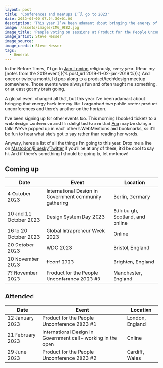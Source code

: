 ```yaml
---
layout: post
title: 'Conferences and meetups I’ll go to 2023'
date: 2023-09-06 07:54:56+01:00
description: 'This year I’ve been adamant about bringing the energy of meeting people, face-to-face, back into my life. Here’s all the events I’m going to and attended.'
image: /assets/images/IMG_9882.jpg
image_title: 'People voting on sessions at Product for the People Unconference 2023 #2 in Cardiff'
image_artist: Steve Messer
image_source:
image_credit: Steve Messer
tags:
  - General
---
```


In the Before Times, I’d go to [Jam London](https://www.jamlondon.io/events/) religiously, every year. (Read my [notes from the 2019 event]({% post_url 2019-11-02-jam-2019 %}).) And once or twice a month, I’d pop along to a product/tech/design meetup somewhere. Those events were always fun and often taught me something, or at least got my brain going.

A global event changed all that, but this year I’ve been adamant about bringing that energy back into my life. I organised two public sector product unconferences and there’s another on the horizon.

I’ve been signing up for other events too. This morning I booked tickets to a web design conference and I’m delighted to see that [Ana](https://ohhelloana.blog) may be doing a talk! We’ve popped up in each other’s WebMentions and bookmarks, so it’ll be fun to hear what she’s got to say rather than reading her words.

Anyway, here’s a list of all the things I’m going to this year. Drop me a line on [Mastodon](https://indieweb.social/@stevenjmesser)/[Bluesky](https://bsky.app/profile/stevenjmesser.bsky.social)/[Twitter](https://twitter.com/stevenjmesser) if you’ll be at any of these, it’d be cool to say hi. And if there’s something I should be going to, let me know!

## Coming up

| Date                   | Event                                                  | Location                        |
| ---------------------- | ------------------------------------------------------ | ------------------------------- |
| 4 October 2023         | International Design in Government community gathering | Berlin, Germany                 |
| 10 and 11 October 2023 | Design System Day 2023                                 | Edinburgh, Scotland, and online |
| 16 to 20 October 2023  | Global Intrapreneur Week 2023                          | Online                          |
| 20 October 2023        | WDC 2023                                               | Bristol, England                |
| 10 November 2023       | ffconf 2023                                            | Brighton, England               |
| ?? November 2023       | Product for the People Unconference 2023 #3            | Manchester, England             |

## Attended

| Date             | Event                                                         | Location        |
| ---------------- | ------------------------------------------------------------- | --------------- |
| 12 January 2023  | Product for the People Unconference 2023 #1                   | London, England |
| 21 February 2023 | International Design in Government call – working in the open | Online          |
| 29 June 2023     | Product for the People Unconference 2023 #2                   | Cardiff, Wales  |
